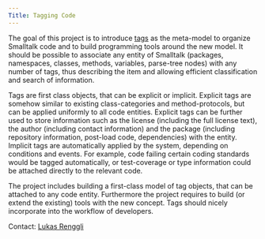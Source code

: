 ```yaml
---
Title: Tagging Code
---
```


The goal of this project is to introduce [tags](http://en.wikipedia.org/wiki/Tag_(metadata)) as the meta-model to organize Smalltalk code and to build programming tools around the new model. It should be possible to associate any entity of Smalltalk (packages, namespaces, classes, methods, variables, parse-tree nodes) with any number of tags, thus describing the item and allowing efficient classification and search of information. 

Tags are first class objects, that can be explicit or implicit. Explicit tags are somehow similar to existing class-categories and method-protocols, but can be applied uniformly to all code entities. Explicit tags can be further used to store information such as the license (including the full license text), the author (including contact information) and the package (including repository information, post-load code, dependencies) with the entity. Implicit tags are automatically applied by the system, depending on conditions and events. For example, code failing certain coding standards would be tagged automatically, or test-coverage or type information could be attached directly to the relevant code.

The project includes building a first-class model of tag objects, that can be attached to any code entity. Furthermore the project requires to build (or extend the existing) tools with the new concept. Tags should nicely incorporate into the workflow of developers. 

Contact: [Lukas Renggli](%base_url%/staff/lukasrenggli)
